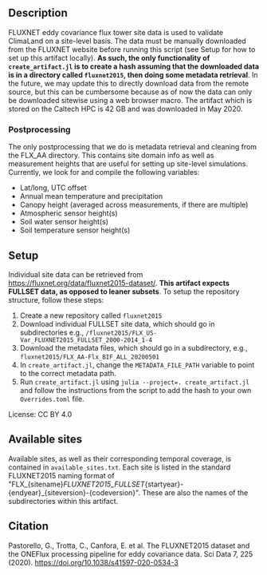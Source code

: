 ## Description
FLUXNET eddy covariance flux tower site data is used to validate ClimaLand on a site-level basis. The data must be manually downloaded from the FLUXNET website before running this script (see Setup for how to set up this artifact locally). **As such, the only functionality of `create_artifact.jl` is to create a hash assuming that the downloaded data is in a directory called `fluxnet2015`, then doing some metadata retrieval**. In the future, we may update this to directly download data from the remote source, but this can be cumbersome because as of now the data can only be downloaded sitewise using a web browser macro. The artifact which is stored on the Caltech HPC is 42 GB and was downloaded in May 2020. 

### Postprocessing
The only postprocessing that we do is metadata retrieval and cleaning from the FLX_AA directory. This contains site domain info as well as measurement heights that are useful for setting up site-level simulations. Currently, we look for and compile the following variables:
- Lat/long, UTC offset
- Annual mean temperature and precipitation
- Canopy height (averaged across measurements, if there are multiple)
- Atmospheric sensor height(s)
- Soil water sensor height(s)
- Soil temperature sensor height(s)

## Setup
Individual site data can be retrieved from https://fluxnet.org/data/fluxnet2015-dataset/. **This artifact expects FULLSET data, as opposed to leaner subsets**. To setup the repository structure, follow these steps:
1) Create a new repository called `fluxnet2015` 
2) Download individual FULLSET site data, which should go in subdirectories e.g., `/fluxnet2015/FLX_US-Var_FLUXNET2015_FULLSET_2000-2014_1-4`
3) Download the metadata files, which should go in a subdirectory, e.g., `fluxnet2015/FLX_AA-Flx_BIF_ALL_20200501`
4) In `create_artifact.jl`, change the `METADATA_FILE_PATH` variable to point to the correct metadata path. 
5) Run `create_artifact.jl` using `julia --project=. create_artifact.jl` and follow the instructions from the script to add the hash to your own `Overrides.toml` file.

License: CC BY 4.0

## Available sites
Available sites, as well as their corresponding temporal coverage, is contained in `available_sites.txt`. Each site is listed in the standard FLUXNET2015 naming format of "FLX_{sitename}_FLUXNET2015_FULLSET_{startyear}-{endyear}_{siteversion}-{codeversion}". These are also the names of the subdirectories within this artifact.

## Citation
Pastorello, G., Trotta, C., Canfora, E. et al. The FLUXNET2015 dataset and the ONEFlux processing pipeline for eddy covariance data. Sci Data 7, 225 (2020). https://doi.org/10.1038/s41597-020-0534-3
